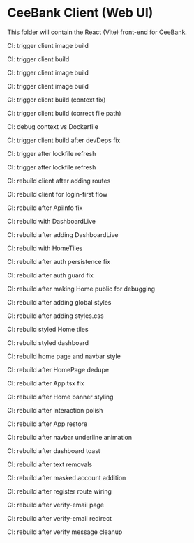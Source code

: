 # CeeBank Client (Web UI)

This folder will contain the React (Vite) front-end for CeeBank.

CI: trigger client image build

CI: trigger client build

CI: trigger client image build

CI: trigger client image build

CI: trigger client build (context fix)

CI: trigger client build (correct file path)

CI: debug context vs Dockerfile

CI: trigger client build after devDeps fix

CI: trigger after lockfile refresh

CI: trigger after lockfile refresh

CI: rebuild client after adding routes

CI: rebuild client for login-first flow

CI: rebuild after ApiInfo fix

CI: rebuild with DashboardLive

CI: rebuild after adding DashboardLive

CI: rebuild with HomeTiles

CI: rebuild after auth persistence fix

CI: rebuild after auth guard fix

CI: rebuild after making Home public for debugging

CI: rebuild after adding global styles

CI: rebuild after adding styles.css

CI: rebuild styled Home tiles

CI: rebuild styled dashboard

CI: rebuild home page and navbar style

CI: rebuild after HomePage dedupe

CI: rebuild after App.tsx fix

CI: rebuild after Home banner styling

CI: rebuild after interaction polish

CI: rebuild after App restore

CI: rebuild after navbar underline animation

CI: rebuild after dashboard toast

CI: rebuild after text removals

CI: rebuild after masked account addition

CI: rebuild after register route wiring

CI: rebuild after verify-email page

CI: rebuild after verify-email redirect

CI: rebuild after verify message cleanup
